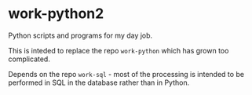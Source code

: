 # work-python2

Python scripts and programs for my day job.

This is inteded to replace the repo `work-python` which has grown 
too complicated.

Depends on the repo `work-sql` - most of the processing is 
intended to be performed in SQL in the database rather than in 
Python.

